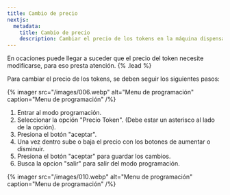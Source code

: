 ```yaml
---
title: Cambio de precio
nextjs:
  metadata:
    title: Cambio de precio
    description: Cambiar el precio de los tokens en la máquina dispensadora de tokens.
---
```


En ocaciones puede llegar a suceder que el precio del token necesite modificarse, para eso presta atención. {% .lead %}

Para cambiar el precio de los tokens, se deben seguir los siguientes pasos:

{% imager src="/images/006.webp" alt="Menu de programación" caption="Menu de programación" /%}

1. Entrar al modo programación.
2. Seleccionar la opción "Precio Token". (Debe estar un asterisco al lado de la opción).
3. Presiona el botón "aceptar".
4. Una vez dentro sube o baja el precio con los botones de aumentar o disminuir.
5. Presiona el botón "aceptar" para guardar los cambios.
6. Busca la opcion "salir" para salir del modo programación.

{% imager src="/images/010.webp" alt="Menu de programación" caption="Menu de programación" /%}


